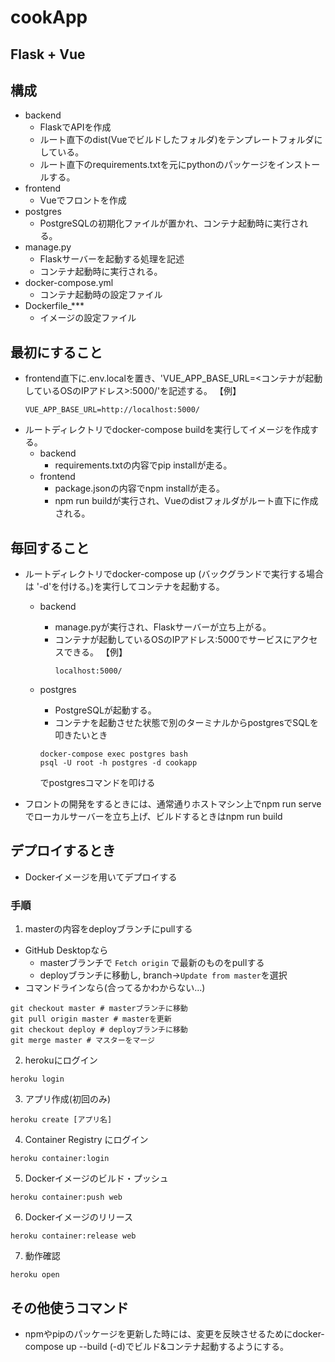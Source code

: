 # cookApp

## Flask + Vue

## 構成
- backend
  - FlaskでAPIを作成
  - ルート直下のdist(Vueでビルドしたフォルダ)をテンプレートフォルダにしている。
  - ルート直下のrequirements.txtを元にpythonのパッケージをインストールする。
- frontend
  - Vueでフロントを作成
- postgres
  - PostgreSQLの初期化ファイルが置かれ、コンテナ起動時に実行される。
- manage.py
  - Flaskサーバーを起動する処理を記述
  - コンテナ起動時に実行される。
- docker-compose.yml
  - コンテナ起動時の設定ファイル
- Dockerfile_***
  - イメージの設定ファイル  

## 最初にすること
- frontend直下に.env.localを置き、'VUE_APP_BASE_URL=<コンテナが起動しているOSのIPアドレス>:5000/'を記述する。
  【例】
    ```
    VUE_APP_BASE_URL=http://localhost:5000/
    ```
- ルートディレクトリでdocker-compose buildを実行してイメージを作成する。
  - backend
    - requirements.txtの内容でpip installが走る。
  - frontend
    - package.jsonの内容でnpm installが走る。
    - npm run buildが実行され、Vueのdistフォルダがルート直下に作成される。

## 毎回すること
- ルートディレクトリでdocker-compose up (バックグランドで実行する場合は '-d'を付ける。)を実行してコンテナを起動する。
  - backend
    - manage.pyが実行され、Flaskサーバーが立ち上がる。
    - コンテナが起動しているOSのIPアドレス:5000でサービスにアクセスできる。
    【例】
      ```
      localhost:5000/
      ```
  - postgres
    - PostgreSQLが起動する。
    - コンテナを起動させた状態で別のターミナルからpostgresでSQLを叩きたいとき
    ```
    docker-compose exec postgres bash
    psql -U root -h postgres -d cookapp
    ```

    でpostgresコマンドを叩ける
- フロントの開発をするときには、通常通りホストマシン上でnpm run serve でローカルサーバーを立ち上げ、ビルドするときはnpm run build

## デプロイするとき
- Dockerイメージを用いてデプロイする
### 手順
1. masterの内容をdeployブランチにpullする
  - GitHub Desktopなら
    - masterブランチで `Fetch origin` で最新のものをpullする
    - deployブランチに移動し, branch->`Update from master`を選択
  - コマンドラインなら(合ってるかわからない...)
  ```
  git checkout master # masterブランチに移動
  git pull origin master # masterを更新
  git checkout deploy # deployブランチに移動
  git merge master # マスターをマージ
  ```

2. herokuにログイン
  ```
  heroku login
  ```

3. アプリ作成(初回のみ)
  ```
  heroku create [アプリ名]
  ```

4. Container Registry にログイン
```
heroku container:login
```

5. Dockerイメージのビルド・プッシュ
  ```
  heroku container:push web
  ```

6. Dockerイメージのリリース
  ```
  heroku container:release web
  ```

7. 動作確認
  ```
  heroku open
  ```

## その他使うコマンド
- npmやpipのパッケージを更新した時には、変更を反映させるためにdocker-compose up --build (-d)でビルド&コンテナ起動するようにする。

